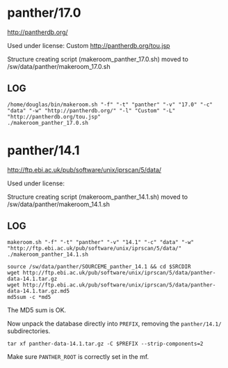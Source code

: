 panther/17.0
========================

<http://pantherdb.org/>

Used under license:
Custom
<http://pantherdb.org/tou.jsp>

Structure creating script (makeroom_panther_17.0.sh) moved to /sw/data/panther/makeroom_17.0.sh

LOG
---

    /home/douglas/bin/makeroom.sh "-f" "-t" "panther" "-v" "17.0" "-c" "data" "-w" "http://pantherdb.org/" "-l" "Custom" "-L" "http://pantherdb.org/tou.jsp"
    ./makeroom_panther_17.0.sh
panther/14.1
============

<http://ftp.ebi.ac.uk/pub/software/unix/iprscan/5/data/>

Used under license:



Structure creating script (makeroom_panther_14.1.sh) moved to /sw/data/panther/makeroom_14.1.sh

LOG
---

    makeroom.sh "-f" "-t" "panther" "-v" "14.1" "-c" "data" "-w" "http://ftp.ebi.ac.uk/pub/software/unix/iprscan/5/data/"
    ./makeroom_panther_14.1.sh

    source /sw/data/panther/SOURCEME_panther_14.1 && cd $SRCDIR
    wget http://ftp.ebi.ac.uk/pub/software/unix/iprscan/5/data/panther-data-14.1.tar.gz
    wget http://ftp.ebi.ac.uk/pub/software/unix/iprscan/5/data/panther-data-14.1.tar.gz.md5
    md5sum -c *md5

The MD5 sum is OK.

Now unpack the database directly into `PREFIX`, removing the `panther/14.1/` subdirectories.

    tar xf panther-data-14.1.tar.gz -C $PREFIX --strip-components=2

Make sure `PANTHER_ROOT` is correctly set in the mf.
